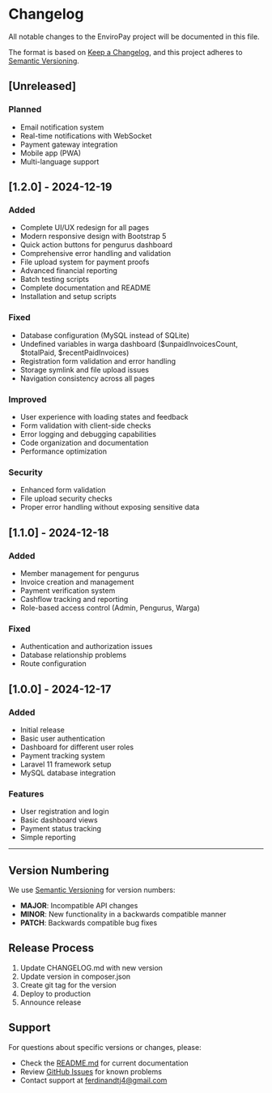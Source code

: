# Changelog

All notable changes to the EnviroPay project will be documented in this file.

The format is based on [Keep a Changelog](https://keepachangelog.com/en/1.0.0/),
and this project adheres to [Semantic Versioning](https://semver.org/spec/v2.0.0.html).

## [Unreleased]

### Planned
- Email notification system
- Real-time notifications with WebSocket
- Payment gateway integration
- Mobile app (PWA)
- Multi-language support

## [1.2.0] - 2024-12-19

### Added
- Complete UI/UX redesign for all pages
- Modern responsive design with Bootstrap 5
- Quick action buttons for pengurus dashboard
- Comprehensive error handling and validation
- File upload system for payment proofs
- Advanced financial reporting
- Batch testing scripts
- Complete documentation and README
- Installation and setup scripts

### Fixed
- Database configuration (MySQL instead of SQLite)
- Undefined variables in warga dashboard ($unpaidInvoicesCount, $totalPaid, $recentPaidInvoices)
- Registration form validation and error handling
- Storage symlink and file upload issues
- Navigation consistency across all pages

### Improved
- User experience with loading states and feedback
- Form validation with client-side checks
- Error logging and debugging capabilities
- Code organization and documentation
- Performance optimization

### Security
- Enhanced form validation
- File upload security checks
- Proper error handling without exposing sensitive data

## [1.1.0] - 2024-12-18

### Added
- Member management for pengurus
- Invoice creation and management
- Payment verification system
- Cashflow tracking and reporting
- Role-based access control (Admin, Pengurus, Warga)

### Fixed
- Authentication and authorization issues
- Database relationship problems
- Route configuration

## [1.0.0] - 2024-12-17

### Added
- Initial release
- Basic user authentication
- Dashboard for different user roles
- Payment tracking system
- Laravel 11 framework setup
- MySQL database integration

### Features
- User registration and login
- Basic dashboard views
- Payment status tracking
- Simple reporting

---

## Version Numbering

We use [Semantic Versioning](http://semver.org/) for version numbers:

- **MAJOR**: Incompatible API changes
- **MINOR**: New functionality in a backwards compatible manner  
- **PATCH**: Backwards compatible bug fixes

## Release Process

1. Update CHANGELOG.md with new version
2. Update version in composer.json
3. Create git tag for the version
4. Deploy to production
5. Announce release

## Support

For questions about specific versions or changes, please:
- Check the [README.md](README.md) for current documentation
- Review [GitHub Issues](https://github.com/username/enviropay/issues) for known problems
- Contact support at ferdinandtj4@gmail.com
